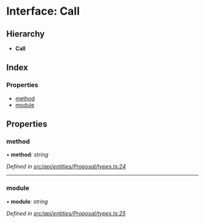# Interface: Call

## Hierarchy

* **Call**

## Index

### Properties

* [method](call.md#method)
* [module](call.md#module)

## Properties

###  method

• **method**: *string*

*Defined in [src/api/entities/Proposal/types.ts:24](https://github.com/PolymathNetwork/polymesh-sdk/blob/4660ab0/src/api/entities/Proposal/types.ts#L24)*

___

###  module

• **module**: *string*

*Defined in [src/api/entities/Proposal/types.ts:25](https://github.com/PolymathNetwork/polymesh-sdk/blob/4660ab0/src/api/entities/Proposal/types.ts#L25)*

